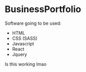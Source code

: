 # BusinessPortfolio
Software going to be used:
- HTML
- CSS (SASS)
- Javascript
- React
- Jquery


Is this working lmao
